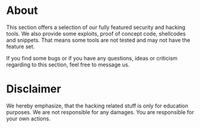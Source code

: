 # About
This section offers a selection of our fully featured security and hacking tools.
We also provide some exploits, proof of concept code, shellcodes and snippets.
That means some tools are not tested and may not have the feature set.

If you find some bugs or if you have any questions, ideas or criticism regarding
to this section, feel free to message us.

# Disclaimer
We hereby emphasize, that the hacking related stuff 
is only for education purposes.
We are not responsible for any damages. You are responsible for your own
actions.
